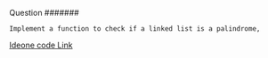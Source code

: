 Question
#######

````
Implement a function to check if a linked list is a palindrome,
````

[Ideone code Link](http://ideone.com/rjITbU)
